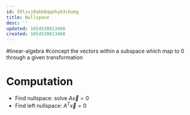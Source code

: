 ```yaml
---
id: 59lzuj0qkb8qqehyb3cbomg
title: Nullspace
desc: ''
updated: 1654530813460
created: 1654530813460
---
```

#linear-algebra #concept
the vectors within a subspace which map to 0 through a given transformation
# Computation
- Find nullspace: solve $A\vec{x} = 0$
- Find left nullspace: $A^T\vec{x} = 0$

